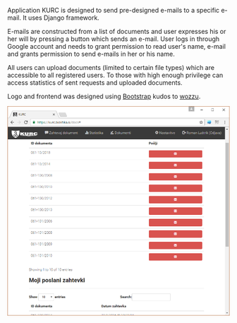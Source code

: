 Application KURC is designed to send pre-designed e-mails to a specific e-mail. It uses Django framework.

E-mails are constructed from a list of documents and user expresses his or her will by pressing a button which sends an e-mail.
User logs in through Google account and needs to grant permission to read user's name, e-mail and grants permission to send
e-mails in her or his name.

All users can upload documents (limited to certain file types) which are accessible to all registered users.
To those with high enough privilege can access statistics of sent requests and uploaded documents.

Logo and frontend was designed using [Bootstrap](http://getbootstrap.com/) kudos to [wozzu](https://github.com/wozzu).

![front face](kurc.png)